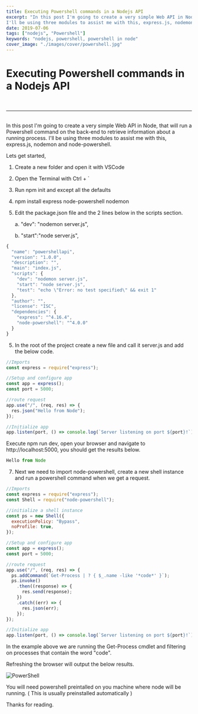 ```yaml
---
title: Executing Powershell commands in a Nodejs API
excerpt: "In this post I'm going to create a very simple Web API in Node, that will run a Powershell command on the back-end to retrieve information about a running process.
I'll be using three modules to assist me with this, express.js, nodemon and node-powershell."
date: 2019-07-06
tags: ["nodejs", "Powershell"]
keywords: "nodejs, powershell, powershell in node"
cover_image: "./images/cover/powershell.jpg"
---
```


# Executing Powershell commands in a Nodejs API

<br>
<hr>
<br>
In this post I'm going to create a very simple Web API in Node, that will run a Powershell command on the back-end to retrieve information about a running process.
I'll be using three modules to assist me with this, express.js, nodemon and node-powershell.

Lets get started,

1.  Create a new folder and open it with VSCode

2.  Open the Terminal with Ctrl + `

3.  Run npm init and except all the defaults

4.  npm install express node-powershell nodemon

5.  Edit the package.json file and the 2 lines below in the scripts section.


    a.    "dev": "nodemon server.js",

    b.    "start":"node server.js",

```javascript
{
  "name": "powershellapi",
  "version": "1.0.0",
  "description": "",
  "main": "index.js",
  "scripts": {
    "dev": "nodemon server.js",
    "start": "node server.js",
    "test": "echo \"Error: no test specified\" && exit 1"
  },
  "author": "",
  "license": "ISC",
  "dependencies": {
    "express": "^4.16.4",
    "node-powershell": "^4.0.0"
  }
}
```

5.  In the root of the project create a new file and call it server.js and add the below code.

```javascript
//Imports
const express = require("express");

//Setup and configure app
const app = express();
const port = 5000;

//route request
app.use("/", (req, res) => {
  res.json("Hello from Node");
});

//Initialize app
app.listen(port, () => console.log(`Server listening on port ${port}!`));
```

Execute npm run dev, open your browser and navigate to http://localhost:5000, you should get the results below.

```javascript
Hello from Node
```

7.  Next we need to import node-powershell, create a new shell instance and run a powershell command when we get a request.

```javascript
//Imports
const express = require("express");
const Shell = require("node-powershell");

//initialize a shell instance
const ps = new Shell({
  executionPolicy: "Bypass",
  noProfile: true,
});

//Setup and configure app
const app = express();
const port = 5000;

//route request
app.use("/", (req, res) => {
  ps.addCommand(`Get-Process | ? { $_.name -like '*code*' }`);
  ps.invoke()
    .then((response) => {
      res.send(response);
    })
    .catch((err) => {
      res.json(err);
    });
});

//Initialize app
app.listen(port, () => console.log(`Server listening on port ${port}!`));
```

In the example above we are running the Get-Process cmdlet and filtering on processes that contain the word "code".

Refreshing the browser will output the below results.

![PowerShell](/assets/images/PowerShell/output.png)

You will need powershell preintalled on you machine where node will be running. ( This is usually preinstalled automatically )

Thanks for reading.
